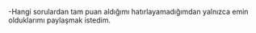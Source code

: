 -Hangi sorulardan tam puan aldığımı hatırlayamadığımdan yalnızca emin olduklarımı paylaşmak istedim.
